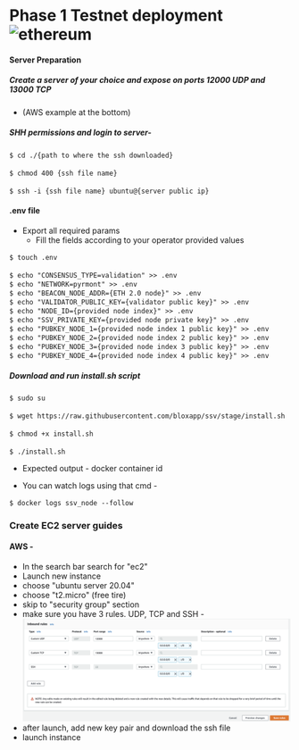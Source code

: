 # Phase 1 Testnet deployment  ![ethereum](/github/resources/ethereum.gif)

#### Server Preparation
##### Create a server of your choice and expose on ports 12000 UDP and 13000 TCP
 * (AWS example at the bottom)

##### SHH permissions and login to server-  
```
$ cd ./{path to where the ssh downloaded}

$ chmod 400 {ssh file name}

$ ssh -i {ssh file name} ubuntu@{server public ip}
```

#### .env file
 
 - Export all required params
    * Fill the fields according to your operator provided values        
```
$ touch .env

$ echo "CONSENSUS_TYPE=validation" >> .env
$ echo "NETWORK=pyrmont" >> .env
$ echo "BEACON_NODE_ADDR={ETH 2.0 node}" >> .env
$ echo "VALIDATOR_PUBLIC_KEY={validator public key}" >> .env
$ echo "NODE_ID={provided node index}" >> .env
$ echo "SSV_PRIVATE_KEY={provided node private key}" >> .env
$ echo "PUBKEY_NODE_1={provided node index 1 public key}" >> .env
$ echo "PUBKEY_NODE_2={provided node index 2 public key}" >> .env
$ echo "PUBKEY_NODE_3={provided node index 3 public key}" >> .env 
$ echo "PUBKEY_NODE_4={provided node index 4 public key}" >> .env
```

##### Download and run install.sh script 
```
$ sudo su

$ wget https://raw.githubusercontent.com/bloxapp/ssv/stage/install.sh

$ chmod +x install.sh

$ ./install.sh
```

- Expected output - docker container id

- You can watch logs using that cmd - 
```
$ docker logs ssv_node --follow
``` 

### Create EC2 server guides
#### AWS - 
- In the search bar search for "ec2"
- Launch new instance
- choose "ubuntu server 20.04"
- choose "t2.micro" (free tire)
- skip to "security group" section
- make sure you have 3 rules. UDP, TCP and SSH -
![security_permission](/github/resources/security_permission.png)
- after launch, add new key pair and download the ssh file 
- launch instance
